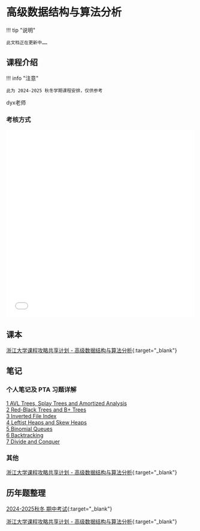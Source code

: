 # 高级数据结构与算法分析

!!! tip "说明"

    此文档正在更新中……

## 课程介绍

!!! info "注意"

    此为 2024-2025 秋冬学期课程安排，仅供参考

dyx老师

### 考核方式

<embed src="../../../file/ADS/ADS_doc1.pdf" type="application/pdf" width="100%" height="500" />

## 课本

[浙江大学课程攻略共享计划 - 高级数据结构与算法分析](https://qsctech.github.io/zju-icicles/%E9%AB%98%E7%BA%A7%E6%95%B0%E6%8D%AE%E7%BB%93%E6%9E%84%E4%B8%8E%E7%AE%97%E6%B3%95%E5%88%86%E6%9E%90/){:target="_blank"}

## 笔记

### 个人笔记及 PTA 习题详解

[1 AVL Trees, Splay Trees and Amortized Analysis](./ch1.md)<br/>
[2 Red-Black Trees and B+ Trees](./ch2.md)<br/>
[3 Inverted File Index](./ch3.md)<br/>
[4 Leftist Heaps and Skew Heaps](./ch4.md)<br/>
[5 Binomial Queues](./ch5.md)<br/>
[6 Backtracking](./ch6.md)<br/>
[7 Divide and Conquer](./ch7.md)

### 其他

[浙江大学课程攻略共享计划 - 高级数据结构与算法分析](https://qsctech.github.io/zju-icicles/%E9%AB%98%E7%BA%A7%E6%95%B0%E6%8D%AE%E7%BB%93%E6%9E%84%E4%B8%8E%E7%AE%97%E6%B3%95%E5%88%86%E6%9E%90/){:target="_blank"}

## 历年题整理

[2024-2025秋冬 期中考试](../../../file/ADS/ADS_doc2.pdf){:target="_blank"}

[浙江大学课程攻略共享计划 - 高级数据结构与算法分析](https://qsctech.github.io/zju-icicles/%E9%AB%98%E7%BA%A7%E6%95%B0%E6%8D%AE%E7%BB%93%E6%9E%84%E4%B8%8E%E7%AE%97%E6%B3%95%E5%88%86%E6%9E%90/){:target="_blank"}
